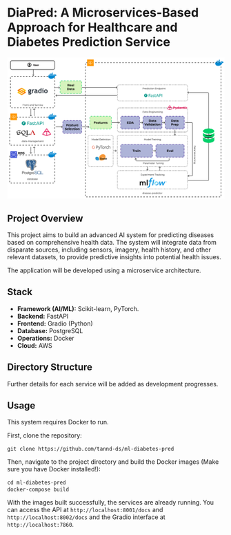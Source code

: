 # DiaPred: A Microservices-Based Approach for Healthcare and Diabetes Prediction Service

![system_architecture.png](assets/system_architecture.png)
## Project Overview

This project aims to build an advanced AI system for predicting diseases based on comprehensive health data. 
The system will integrate data from disparate sources, including sensors, imagery, health history, and other relevant datasets, to provide predictive insights into potential health issues.

The application will be developed using a microservice architecture.


## Stack

-   **Framework (AI/ML):** Scikit-learn, PyTorch.
-   **Backend:** FastAPI
-   **Frontend:** Gradio (Python)
-   **Database:** PostgreSQL
-   **Operations:** Docker
-   **Cloud:** AWS

## Directory Structure

Further details for each service will be added as development progresses. 

## Usage

This system requires Docker to run.

First, clone the repository:
```
git clone https://github.com/tannd-ds/ml-diabetes-pred
```

Then, navigate to the project directory and build the Docker images (Make sure you have Docker installed!):
```
cd ml-diabetes-pred
docker-compose build
```

With the images built successfully, the services are already running. You can access the API at `http://localhost:8001/docs` and `http://localhost:8002/docs` and the Gradio interface at `http://localhost:7860`.